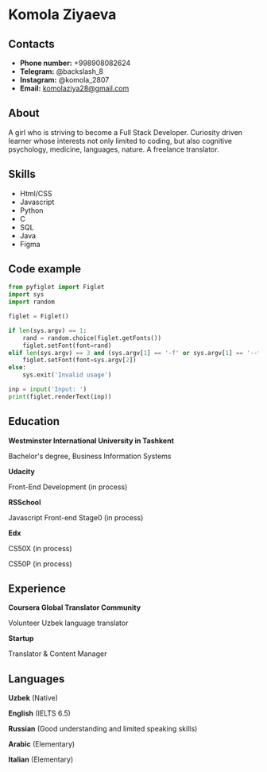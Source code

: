 # Komola Ziyaeva

## Contacts
- **Phone number:** +998908082624
- **Telegram:** @backslash_8
- **Instagram:** @komola_2807
- **Email:** komolaziya28@gmail.com

## About
A girl who is striving to become a Full Stack Developer. Curiosity driven learner whose interests not only limited to coding, but also cognitive psychology, medicine, languages, nature. A freelance translator.

## Skills
- Html/CSS
- Javascript
- Python
- C
- SQL
- Java
- Figma

## Code example
```python
from pyfiglet import Figlet
import sys
import random

figlet = Figlet()

if len(sys.argv) == 1:
    rand = random.choice(figlet.getFonts())
    figlet.setFont(font=rand)
elif len(sys.argv) == 3 and (sys.argv[1] == '-f' or sys.argv[1] == '--font')  and sys.argv[2] in figlet.getFonts():
    figlet.setFont(font=sys.argv[2])
else:
    sys.exit('Invalid usage')

inp = input('Input: ')
print(figlet.renderText(inp))
```

## Education

**Westminster International University in Tashkent**

Bachelor's degree, Business Information Systems 


**Udacity**

Front-End Development (in process)


**RSSchool**

Javascript Front-end Stage0 (in process)


**Edx**

CS50X (in process)

CS50P (in process)


## Experience

**Coursera Global Translator Community**

Volunteer Uzbek language translator

**Startup**

Translator & Content Manager


## Languages

**Uzbek** (Native)

**English** (IELTS 6.5)

**Russian** (Good understanding and limited speaking skills)

**Arabic** (Elementary)

**Italian** (Elementary)

